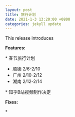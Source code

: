 ```yaml
---
layout: post
title: 旅行计划
date: 2021-1-3 13:20:00 +0800
categories: jekyll update
---
```


This release introduces

**Features:**

\* 春节旅行计划

* 顺德 2/6-2/10
* 广州 2/10-2/12
* 湖南 2/12-2/14

\* 知乎B站视频制作决定

**Fixes:**

\*

